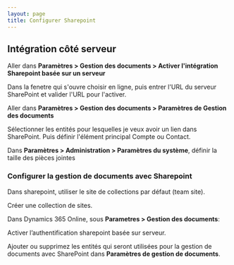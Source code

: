 ```yaml
---
layout: page
title: Configurer Sharepoint
---
```


## Intégration côté serveur
Aller dans **Paramètres > Gestion des documents > Activer l'intégration Sharepoint
basée sur un serveur**

Dans la fenetre qui s'ouvre choisir en ligne, puis entrer l'URL du serveur SharePoint
et valider l'URL pour l'activer.

Aller dans **Paramètres > Gestion des documents > Paramètres de Gestion des documents**

Sélectionner les entités pour lesquelles je veux avoir un lien dans SharePoint.
Puis définir l'élément principal Compte ou Contact.

Dans **Paramètres > Administration > Paramètres du système**, définir la taille
des pièces jointes

### Configurer la gestion de documents avec Sharepoint
Dans sharepoint, utiliser le site de collections par défaut (team site).

Créer une collection de sites.

Dans Dynamics 365 Online, sous **Parametres > Gestion des documents**:

Activer l’authentification sharepoint basée sur serveur.

Ajouter ou supprimez les entités qui seront utilisées pour la gestion de documents
avec SharePoint dans **Paramètres de gestion de documents**.
